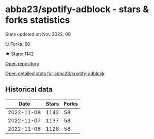 # abba23/spotify-adblock - stars & forks statistics

Stats updated on Nov 2022, 08

☋ Forks: 58

★ Stars: 1142

[Open repository](https://github.com/abba23/spotify-adblock)

[Open detailed stats for abba23/spotify-adblock](https://reviewgithub.com/rep/abba23/spotify-adblock)

## Historical data
| Date | Stars | Forks |
|------|-------|-------|
| 2022-11-08 | 1142 | 58 | 
| 2022-11-07 | 1137 | 58 | 
| 2022-11-06 | 1128 | 58 | 

